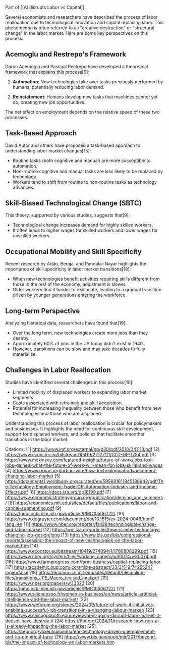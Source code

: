 Part of [[AI disrupts Labor vs Capital]].

Several economists and researchers have described the process of labor reallocation due to technological innovation and capital replacing labor. This phenomenon is often referred to as "creative destruction" or "structural change" in the labor market. Here are some key perspectives on this process:

## Acemoglu and Restrepo's Framework

Daron Acemoglu and Pascual Restrepo have developed a theoretical framework that explains this process[6]:

1. **Automation**: New technologies take over tasks previously performed by humans, potentially reducing labor demand.

2. **Reinstatement**: Humans develop new tasks that machines cannot yet do, creating new job opportunities.

The net effect on employment depends on the relative speed of these two processes.

## Task-Based Approach

David Autor and others have proposed a task-based approach to understanding labor market changes[15]:

- Routine tasks (both cognitive and manual) are more susceptible to automation.
- Non-routine cognitive and manual tasks are less likely to be replaced by technology.
- Workers tend to shift from routine to non-routine tasks as technology advances.

## Skill-Biased Technological Change (SBTC)

This theory, supported by various studies, suggests that[9]:

- Technological change increases demand for highly skilled workers.
- It often leads to higher wages for skilled workers and lower wages for unskilled workers.

## Occupational Mobility and Skill Specificity

Recent research by Adão, Beraja, and Pandalai-Nayar highlights the importance of skill specificity in labor market transitions[18]:

- When new technologies benefit activities requiring skills different from those in the rest of the economy, adjustment is slower.
- Older workers find it harder to reallocate, leading to a gradual transition driven by younger generations entering the workforce.

## Long-term Perspective

Analyzing historical data, researchers have found that[19]:

- Over the long term, new technologies create more jobs than they destroy.
- Approximately 60% of jobs in the US today didn't exist in 1940.
- However, transitions can be slow and may take decades to fully materialize.

## Challenges in Labor Reallocation

Studies have identified several challenges in this process[10]:

- Limited mobility of displaced workers to expanding labor market segments.
- Costs associated with retraining and skill acquisition.
- Potential for increasing inequality between those who benefit from new technologies and those who are displaced.

Understanding this process of labor reallocation is crucial for policymakers and businesses. It highlights the need for continuous skill development, support for displaced workers, and policies that facilitate smoother transitions in the labor market.

Citations:
[1] https://www.imf.org/external/np/g20/pdf/2018/041118.pdf
[2] https://www.econstor.eu/bitstream/10419/271271/1/GLO-DP-1284.pdf
[3] https://www.mckinsey.com/featured-insights/future-of-work/jobs-lost-jobs-gained-what-the-future-of-work-will-mean-for-jobs-skills-and-wages
[4] https://www.urban.org/urban-wire/how-technological-advancement-changing-labor-market
[5] https://documents1.worldbank.org/curated/en/595681611845186942/pdf/The-Technology-Employment-Trade-Off-Automation-Industry-and-Income-Effects.pdf
[6] https://docs.iza.org/dp16199.pdf
[7] https://www.economicstrategygroup.org/publication/deming_ong_summers/
[8] https://economics.mit.edu/sites/default/files/publications/labor-and-capital-augmenting.pdf
[9] https://pmc.ncbi.nlm.nih.gov/articles/PMC10506722/
[10] https://www.degruyter.com/document/doi/10.1515/ev-2024-0046/html?lang=en
[11] https://www.nber.org/reporter/fall99/technological-change-and-labor-market
[12] https://wol.iza.org/articles/how-is-new-technology-changing-job-design/long
[13] https://www.bls.gov/bls/congressional-reports/assessing-the-impact-of-new-technologies-on-the-labor-market.htm
[14] https://www.econstor.eu/bitstream/10419/274094/1/1780808399.pdf
[15] https://www.nber.org/system/files/working_papers/w30074/w30074.pdf
[16] https://www.farmprogress.com/farm-business/capital-replacing-labor
[17] https://academic.oup.com/icc/article-abstract/33/3/519/7425524?login=false
[18] https://economics.mit.edu/sites/default/files/inline-files/transitions_JPE_Macro_revised_final.pdf
[19] https://www.nber.org/papers/w33323
[20] https://pmc.ncbi.nlm.nih.gov/articles/PMC10506722/
[21] https://www.sciencespo.fr/women-in-business/en/news/article-artificial-intelligence-and-the-labor-market/
[22] https://www.weforum.org/stories/2024/09/future-of-work-4-initiatives-enabling-successful-job-transitions-in-a-changing-labour-market/
[23] https://www.chicagobooth.edu/review/ai-is-going-disrupt-labor-market-it-doesnt-have-destroy-it
[24] https://hbr.org/2024/11/research-how-gen-ai-is-already-impacting-the-labor-market
[25] https://cepr.org/voxeu/columns/fear-technology-driven-unemployment-and-its-empirical-base
[26] https://www.bls.gov/opub/mlr/2017/beyond-bls/the-impact-of-technology-on-labor-markets.htm